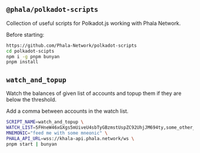 `@phala/polkadot-scripts`
----------------------------------------------------------------

Collection of useful scripts for Polkadot.js working with Phala Network.

Before starting:

```bash
https://github.com/Phala-Network/polkadot-scripts
cd polkadot-scipts
npm i -g pnpm bunyan
pnpm install
```

## `watch_and_topup`

Watch the balances of given list of accounts and topup them if they are below the threshold.

Add a comma between accounts in the watch list.

```bash
SCRIPT_NAME=watch_and_topup \
WATCH_LIST=5FHneW46xGXgs5mUiveU4sbTyGBzmstUspZC92UhjJM694ty,some_other_address \
MNEMONIC="feed me with some mneonic" \
PHALA_API_URL=wss://khala-api.phala.network/ws \
pnpm start | bunyan
```
